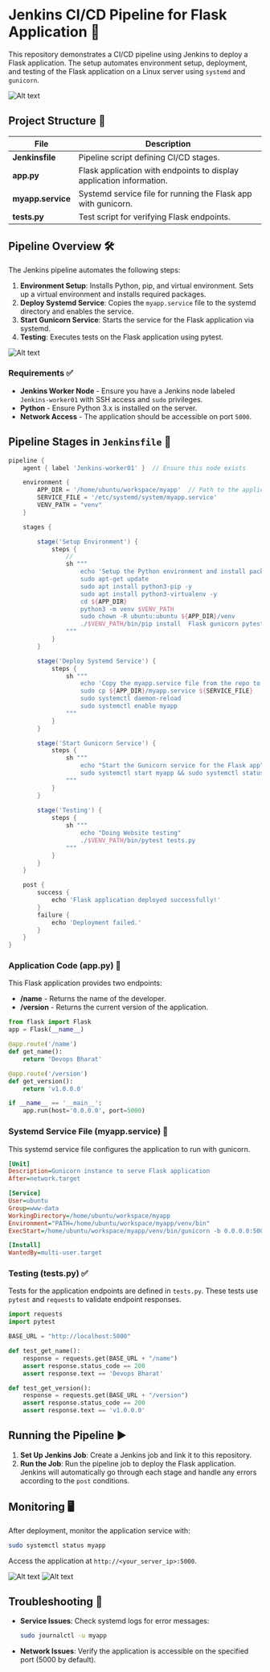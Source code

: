 # Jenkins CI/CD Pipeline for Flask Application 🚀

This repository demonstrates a CI/CD pipeline using Jenkins to deploy a Flask application. The setup automates environment setup, deployment, and testing of the Flask application on a Linux server using `systemd` and `gunicorn`. 

![Alt text](images/Jenkins_image.png)  <!-- Replace with actual image link -->

## Project Structure 📁

| File              | Description                                                       |
|-------------------|-------------------------------------------------------------------|
| **Jenkinsfile**   | Pipeline script defining CI/CD stages.                            |
| **app.py**        | Flask application with endpoints to display application information. |
| **myapp.service** | Systemd service file for running the Flask app with gunicorn.     |
| **tests.py**      | Test script for verifying Flask endpoints.                        |

## Pipeline Overview 🛠️

The Jenkins pipeline automates the following steps:
1. **Environment Setup**: Installs Python, pip, and virtual environment. Sets up a virtual environment and installs required packages.
2. **Deploy Systemd Service**: Copies the `myapp.service` file to the systemd directory and enables the service.
3. **Start Gunicorn Service**: Starts the service for the Flask application via systemd.
4. **Testing**: Executes tests on the Flask application using pytest.

![Alt text](images/build_pass.png) <!-- Replace with actual image link -->

### Requirements ✅

- **Jenkins Worker Node** - Ensure you have a Jenkins node labeled `Jenkins-worker01` with SSH access and `sudo` privileges.
- **Python** - Ensure Python 3.x is installed on the server.
- **Network Access** - The application should be accessible on port `5000`.

## Pipeline Stages in `Jenkinsfile` 📜

```groovy
pipeline {
    agent { label 'Jenkins-worker01' }  // Ensure this node exists

    environment {
        APP_DIR = '/home/ubuntu/workspace/myapp'  // Path to the application directory
        SERVICE_FILE = '/etc/systemd/system/myapp.service'
		VENV_PATH = "venv" 
    }

    stages {

        stage('Setup Environment') {
            steps {
                // 
                sh """
                    echo 'Setup the Python environment and install packages'
                    sudo apt-get update
                    sudo apt install python3-pip -y
                    sudo apt install python3-virtualenv -y
                    cd ${APP_DIR}
                    python3 -m venv $VENV_PATH
                    sudo chown -R ubuntu:ubuntu ${APP_DIR}/venv
                    ./$VENV_PATH/bin/pip install  Flask gunicorn pytest requests
                """
            }
        }

        stage('Deploy Systemd Service') {
            steps {
                sh """
                    echo 'Copy the myapp.service file from the repo to the systemd directory'
                    sudo cp ${APP_DIR}/myapp.service ${SERVICE_FILE}
                    sudo systemctl daemon-reload
                    sudo systemctl enable myapp
                """
            }
        }

        stage('Start Gunicorn Service') {
            steps {
                sh """
                    echo "Start the Gunicorn service for the Flask app"
                    sudo systemctl start myapp && sudo systemctl status myapp
                """
            }
        }
		
		stage('Testing') {
            steps {
                sh """
                    echo "Doing Website testing"
                    ./$VENV_PATH/bin/pytest tests.py
                """
            }
        }
    }

    post {
        success {
            echo 'Flask application deployed successfully!'
        }
        failure {
            echo 'Deployment failed.'
        }
    }
}
```

### Application Code (app.py) 🐍

This Flask application provides two endpoints:
- **/name** - Returns the name of the developer.
- **/version** - Returns the current version of the application.

```python
from flask import Flask
app = Flask(__name__)

@app.route('/name')
def get_name():
    return 'Devops Bharat'

@app.route('/version')
def get_version():
    return 'v1.0.0.0'

if __name__ == '__main__':
    app.run(host='0.0.0.0', port=5000)
```

### Systemd Service File (myapp.service) 📝

This systemd service file configures the application to run with gunicorn.

```ini
[Unit]
Description=Gunicorn instance to serve Flask application
After=network.target

[Service]
User=ubuntu
Group=www-data
WorkingDirectory=/home/ubuntu/workspace/myapp
Environment="PATH=/home/ubuntu/workspace/myapp/venv/bin"
ExecStart=/home/ubuntu/workspace/myapp/venv/bin/gunicorn -b 0.0.0.0:5000 app:app

[Install]
WantedBy=multi-user.target
```

### Testing (tests.py) ✅

Tests for the application endpoints are defined in `tests.py`. These tests use `pytest` and `requests` to validate endpoint responses.

```python
import requests
import pytest

BASE_URL = "http://localhost:5000"

def test_get_name():
    response = requests.get(BASE_URL + "/name")
    assert response.status_code == 200
    assert response.text == 'Devops Bharat'

def test_get_version():
    response = requests.get(BASE_URL + "/version")
    assert response.status_code == 200
    assert response.text == 'v1.0.0.0'
```

## Running the Pipeline ▶️

1. **Set Up Jenkins Job**: Create a Jenkins job and link it to this repository.
2. **Run the Job**: Run the pipeline job to deploy the Flask application. Jenkins will automatically go through each stage and handle any errors according to the `post` conditions.

## Monitoring 🖥️

After deployment, monitor the application service with:
```bash
sudo systemctl status myapp
```

Access the application at `http://<your_server_ip>:5000`.

![Alt text](images/websiteurl01.png)
![Alt text](images/websiteurl02.png)<!-- Replace with actual image link -->

## Troubleshooting 🔧

- **Service Issues**: Check systemd logs for error messages:
    ```bash
    sudo journalctl -u myapp
    ```

- **Network Issues**: Verify the application is accessible on the specified port (5000 by default).

